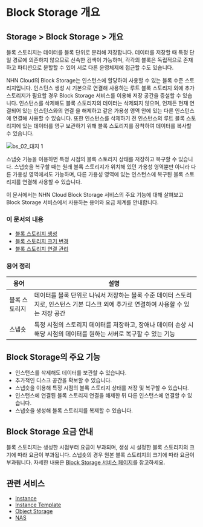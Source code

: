 # Block Storage 개요
## Storage > Block Storage > 개요
블록 스토리지는 데이터를 블록 단위로 분리해 저장합니다. 데이터를 저장할 때 특정 단일 경로에 의존하지 않으므로 신속한 검색이 가능하며, 각각의 블록은 독립적으로 존재하고 파티션으로 분할할 수 있어 서로 다른 운영체제에 접근할 수도 있습니다.

NHN Cloud의 Block Storage는 인스턴스에 할당하여 사용할 수 있는 블록 수준 스토리지입니다. 인스턴스 생성 시 기본으로 연결해 사용하는 루트 블록 스토리지 외에 추가 스토리지가 필요할 경우 Block Storage 서비스를 이용해 저장 공간을 증설할 수 있습니다. 인스턴스를 삭제해도 블록 스토리지의 데이터는 삭제되지 않으며, 언제든 현재 연결되어 있는 인스턴스와의 연결 을 해제하고 같은 가용성 영역 안에 있는 다른 인스턴스에 연결해 사용할 수 있습니다. 또한 인스턴스를 삭제하기 전 인스턴스의 루트 블록 스토리지에 있는 데이터를 영구 보관하기 위해 블록 스토리지를 장착하여 데이터를 복사할 수 있습니다.

![bs_02_대지 1](https://github.com/user-attachments/assets/e1a56367-df12-4e2d-a4a4-eadab9674033)

스냅숏 기능을 이용하면 특정 시점의 블록 스토리지 상태를 저장하고 복구할 수 있습니다. 스냅숏을 복구할 때는 원래 블록 스토리지가 위치해 있던 가용성 영역뿐만 아니라 다른 가용성 영역에서도 가능하며, 다른 가용성 영역에 있는 인스턴스에 복구된 블록 스토리지를 연결해 사용할 수 있습니다.

<!--작성자는 편한 방법으로 초안을 그려 테크니컬 라이터에게 전달합니다. 테크니컬 라이터는 이미지 스타일 가이드에 따라 최종 이미지를 가공·제작하여 요청자에게 전달합니다. 요청자는 이미지가 의도에 맞게 제작되었는지 검토한 뒤 가이드 문서에 첨부합니다.-->

<!--서비스에 대한 간단한 소개 후 이 가이드에 대한 소개를 기재하기 전 한 줄 공백을 추가합니다.-->

이 문서에서는 NHN Cloud Block Storage 서비스의 주요 기능에 대해 살펴보고 Block Storage 서비스에서 사용하는 용어와 요금 체계를 안내합니다.

### 이 문서의 내용

* [블록 스토리지 생성](https://docs.nhncloud.com/ko/Storage/Block%20Storage/ko/console-guide/#_1)<br>
* [블록 스토리지 크기 변경](https://docs.nhncloud.com/ko/Storage/Block%20Storage/ko/console-guide/#_4)<br>
* [블록 스토리지 연결 관리](https://docs.nhncloud.com/ko/Storage/Block%20Storage/ko/console-guide/#_7)

### 용어 정리

<!-- 해당 서비스에서 다룰 주요 용어나 기술적인 용어를 정리합니다. 용어는 표 형태로 제공하며, 가급적이면 가나다순, ABC순으로 기재합니다. -->

| 용어 | 설명 |
| --- | --- |
| 블록 스토리지 | 데이터를 블록 단위로 나눠서 저장하는 블록 수준 데이터 스토리지로, 인스턴스 기본 디스크 외에 추가로 연결하여 사용할 수 있는 저장 공간 |
| 스냅숏 | 특정 시점의 스토리지 데이터를 저장하고, 장애나 데이터 손상 시 해당 시점의 데이터를 원하는 서버로 복구할 수 있는 기능 |

## Block Storage의 주요 기능

* 인스턴스를 삭제해도 데이터를 보관할 수 있습니다.
* 추가적인 디스크 공간을 확보할 수 있습니다.
* 스냅숏을 이용해 특정 시점의 블록 스토리지 상태를 저장 및 복구할 수 있습니다.
* 인스턴스에 연결된 블록 스토리지 연결을 해제한 뒤 다른 인스턴스에 연결할 수 있습니다.
* 스냅숏을 생성해 블록 스토리지를 복제할 수 있습니다.

## Block Storage 요금 안내

<!-- 아래 요금 안내는 예시이며, 서비스 특성에 따라 자유롭게 변경 및 활용이 가능합니다. -->

블록 스토리지는 생성한 시점부터 요금이 부과되며, 생성 시 설정한 블록 스토리지의 크기에 따라 요금이 부과됩니다. 스냅숏의 경우 원본 블록 스토리지의 크기에 따라 요금이 부과됩니다. 자세한 내용은 [Block Storage 서비스 페이지](https://www.nhncloud.com/kr/service/storage/block-storage)를 참고하세요.

## 관련 서비스

* [Instance](https://docs.nhncloud.com/ko/Compute/Instance/ko/overview/)<br>
* [Instance Template](https://docs.nhncloud.com/ko/Compute/Instance%20Template/ko/overview/)<br>
* [Object Storage](https://docs.nhncloud.com/ko/Storage/Object%20Storage/ko/Overview/)<br>
* [NAS](https://docs.nhncloud.com/ko/Storage/NAS/ko/overview/)

